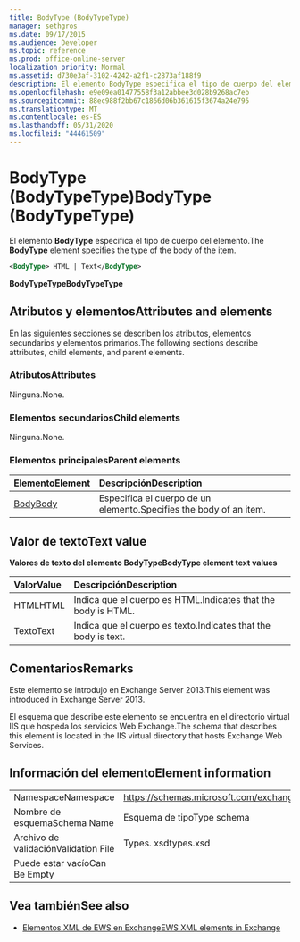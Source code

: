 ```yaml
---
title: BodyType (BodyTypeType)
manager: sethgros
ms.date: 09/17/2015
ms.audience: Developer
ms.topic: reference
ms.prod: office-online-server
localization_priority: Normal
ms.assetid: d730e3af-3102-4242-a2f1-c2873af188f9
description: El elemento BodyType especifica el tipo de cuerpo del elemento.
ms.openlocfilehash: e9e09ea01477558f3a12abbee3d028b9268ac7eb
ms.sourcegitcommit: 88ec988f2bb67c1866d06b361615f3674a24e795
ms.translationtype: MT
ms.contentlocale: es-ES
ms.lasthandoff: 05/31/2020
ms.locfileid: "44461509"
---
```

# <a name="bodytype-bodytypetype"></a><span data-ttu-id="b9b26-103">BodyType (BodyTypeType)</span><span class="sxs-lookup"><span data-stu-id="b9b26-103">BodyType (BodyTypeType)</span></span>

<span data-ttu-id="b9b26-104">El elemento **BodyType** especifica el tipo de cuerpo del elemento.</span><span class="sxs-lookup"><span data-stu-id="b9b26-104">The **BodyType** element specifies the type of the body of the item.</span></span> 
  
```XML
<BodyType> HTML | Text</BodyType>
```

 <span data-ttu-id="b9b26-105">**BodyTypeType**</span><span class="sxs-lookup"><span data-stu-id="b9b26-105">**BodyTypeType**</span></span>
## <a name="attributes-and-elements"></a><span data-ttu-id="b9b26-106">Atributos y elementos</span><span class="sxs-lookup"><span data-stu-id="b9b26-106">Attributes and elements</span></span>

<span data-ttu-id="b9b26-107">En las siguientes secciones se describen los atributos, elementos secundarios y elementos primarios.</span><span class="sxs-lookup"><span data-stu-id="b9b26-107">The following sections describe attributes, child elements, and parent elements.</span></span>
  
### <a name="attributes"></a><span data-ttu-id="b9b26-108">Atributos</span><span class="sxs-lookup"><span data-stu-id="b9b26-108">Attributes</span></span>

<span data-ttu-id="b9b26-109">Ninguna.</span><span class="sxs-lookup"><span data-stu-id="b9b26-109">None.</span></span>
  
### <a name="child-elements"></a><span data-ttu-id="b9b26-110">Elementos secundarios</span><span class="sxs-lookup"><span data-stu-id="b9b26-110">Child elements</span></span>

<span data-ttu-id="b9b26-111">Ninguna.</span><span class="sxs-lookup"><span data-stu-id="b9b26-111">None.</span></span>
  
### <a name="parent-elements"></a><span data-ttu-id="b9b26-112">Elementos principales</span><span class="sxs-lookup"><span data-stu-id="b9b26-112">Parent elements</span></span>

|<span data-ttu-id="b9b26-113">**Elemento**</span><span class="sxs-lookup"><span data-stu-id="b9b26-113">**Element**</span></span>|<span data-ttu-id="b9b26-114">**Descripción**</span><span class="sxs-lookup"><span data-stu-id="b9b26-114">**Description**</span></span>|
|:-----|:-----|
|[<span data-ttu-id="b9b26-115">Body</span><span class="sxs-lookup"><span data-stu-id="b9b26-115">Body</span></span>](body.md) <br/> |<span data-ttu-id="b9b26-116">Especifica el cuerpo de un elemento.</span><span class="sxs-lookup"><span data-stu-id="b9b26-116">Specifies the body of an item.</span></span>  <br/> |
   
## <a name="text-value"></a><span data-ttu-id="b9b26-117">Valor de texto</span><span class="sxs-lookup"><span data-stu-id="b9b26-117">Text value</span></span>

<span data-ttu-id="b9b26-118">**Valores de texto del elemento BodyType**</span><span class="sxs-lookup"><span data-stu-id="b9b26-118">**BodyType element text values**</span></span>

|<span data-ttu-id="b9b26-119">**Valor**</span><span class="sxs-lookup"><span data-stu-id="b9b26-119">**Value**</span></span>|<span data-ttu-id="b9b26-120">**Descripción**</span><span class="sxs-lookup"><span data-stu-id="b9b26-120">**Description**</span></span>|
|:-----|:-----|
|<span data-ttu-id="b9b26-121">HTML</span><span class="sxs-lookup"><span data-stu-id="b9b26-121">HTML</span></span>  <br/> |<span data-ttu-id="b9b26-122">Indica que el cuerpo es HTML.</span><span class="sxs-lookup"><span data-stu-id="b9b26-122">Indicates that the body is HTML.</span></span>  <br/> |
|<span data-ttu-id="b9b26-123">Texto</span><span class="sxs-lookup"><span data-stu-id="b9b26-123">Text</span></span>  <br/> |<span data-ttu-id="b9b26-124">Indica que el cuerpo es texto.</span><span class="sxs-lookup"><span data-stu-id="b9b26-124">Indicates that the body is text.</span></span>  <br/> |
   
## <a name="remarks"></a><span data-ttu-id="b9b26-125">Comentarios</span><span class="sxs-lookup"><span data-stu-id="b9b26-125">Remarks</span></span>

<span data-ttu-id="b9b26-126">Este elemento se introdujo en Exchange Server 2013.</span><span class="sxs-lookup"><span data-stu-id="b9b26-126">This element was introduced in Exchange Server 2013.</span></span>
  
<span data-ttu-id="b9b26-127">El esquema que describe este elemento se encuentra en el directorio virtual IIS que hospeda los servicios Web Exchange.</span><span class="sxs-lookup"><span data-stu-id="b9b26-127">The schema that describes this element is located in the IIS virtual directory that hosts Exchange Web Services.</span></span>
  
## <a name="element-information"></a><span data-ttu-id="b9b26-128">Información del elemento</span><span class="sxs-lookup"><span data-stu-id="b9b26-128">Element information</span></span>

|||
|:-----|:-----|
|<span data-ttu-id="b9b26-129">Namespace</span><span class="sxs-lookup"><span data-stu-id="b9b26-129">Namespace</span></span>  <br/> |https://schemas.microsoft.com/exchange/services/2006/types  <br/> |
|<span data-ttu-id="b9b26-130">Nombre de esquema</span><span class="sxs-lookup"><span data-stu-id="b9b26-130">Schema Name</span></span>  <br/> |<span data-ttu-id="b9b26-131">Esquema de tipo</span><span class="sxs-lookup"><span data-stu-id="b9b26-131">Type schema</span></span>  <br/> |
|<span data-ttu-id="b9b26-132">Archivo de validación</span><span class="sxs-lookup"><span data-stu-id="b9b26-132">Validation File</span></span>  <br/> |<span data-ttu-id="b9b26-133">Types. xsd</span><span class="sxs-lookup"><span data-stu-id="b9b26-133">types.xsd</span></span>  <br/> |
|<span data-ttu-id="b9b26-134">Puede estar vacío</span><span class="sxs-lookup"><span data-stu-id="b9b26-134">Can Be Empty</span></span>  <br/> ||
   
## <a name="see-also"></a><span data-ttu-id="b9b26-135">Vea también</span><span class="sxs-lookup"><span data-stu-id="b9b26-135">See also</span></span>



- [<span data-ttu-id="b9b26-136">Elementos XML de EWS en Exchange</span><span class="sxs-lookup"><span data-stu-id="b9b26-136">EWS XML elements in Exchange</span></span>](ews-xml-elements-in-exchange.md)

